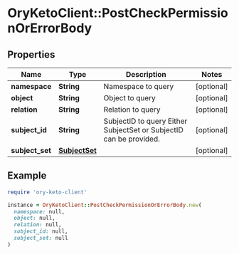 # OryKetoClient::PostCheckPermissionOrErrorBody

## Properties

| Name | Type | Description | Notes |
| ---- | ---- | ----------- | ----- |
| **namespace** | **String** | Namespace to query | [optional] |
| **object** | **String** | Object to query | [optional] |
| **relation** | **String** | Relation to query | [optional] |
| **subject_id** | **String** | SubjectID to query  Either SubjectSet or SubjectID can be provided. | [optional] |
| **subject_set** | [**SubjectSet**](SubjectSet.md) |  | [optional] |

## Example

```ruby
require 'ory-keto-client'

instance = OryKetoClient::PostCheckPermissionOrErrorBody.new(
  namespace: null,
  object: null,
  relation: null,
  subject_id: null,
  subject_set: null
)
```

